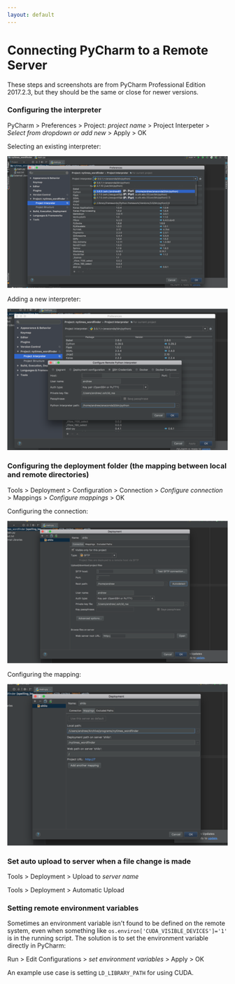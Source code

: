 ```yaml
---
layout: default
---
```


# Connecting PyCharm to a Remote Server

These steps and screenshots are from PyCharm Professional Edition 2017.2.3, but they should be the same or close for newer versions.

### Configuring the interpreter

PyCharm > Preferences > Project: _project name_ > Project Interpeter > _Select from dropdown or add new_ > Apply > OK

Selecting an existing interpreter:

![alt text](pycharm-remote/1.png)

Adding a new interpreter:

![alt text](pycharm-remote/2.png)

### Configuring the deployment folder (the mapping between local and remote directories)

Tools > Deployment > Configuration > Connection > _Configure connection_ > Mappings > _Configure mappings_ > OK

Configuring the connection:

![alt text](pycharm-remote/3.png)

Configuring the mapping:

![alt text](pycharm-remote/4.png)

### Set auto upload to server when a file change is made

Tools > Deployment > Upload to _server name_

Tools > Deployment > Automatic Upload

### Setting remote environment variables

Sometimes an environment variable isn't found to be defined on the remote system, even when something like ```os.environ['CUDA_VISIBLE_DEVICES']='1'``` is in the running script.  The solution is to set the environment variable directly in PyCharm:

Run > Edit Configurations > _set environment variables_ > Apply > OK

An example use case is setting `LD_LIBRARY_PATH` for using CUDA.

